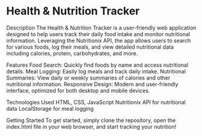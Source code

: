 # Health & Nutrition Tracker

Description
The Health & Nutrition Tracker is a user-friendly web application designed to help users track their daily food intake and monitor nutritional information. Leveraging the Nutritionix API, the app allows users to search for various foods, log their meals, and view detailed nutritional data including calories, protein, carbohydrates, and more.

Features
Food Search: Quickly find foods by name and access nutritional details.
Meal Logging: Easily log meals and track daily intake.
Nutritional Summaries: View daily or weekly summaries of calories and other nutritional information.
Responsive Design: Modern and user-friendly interface, optimized for both desktop and mobile devices.

Technologies Used
HTML, CSS, JavaScript
Nutritionix API for nutritional data
LocalStorage for meal logging

Getting Started
To get started, simply clone the repository, open the index.html file in your web browser, and start tracking your nutrition!
